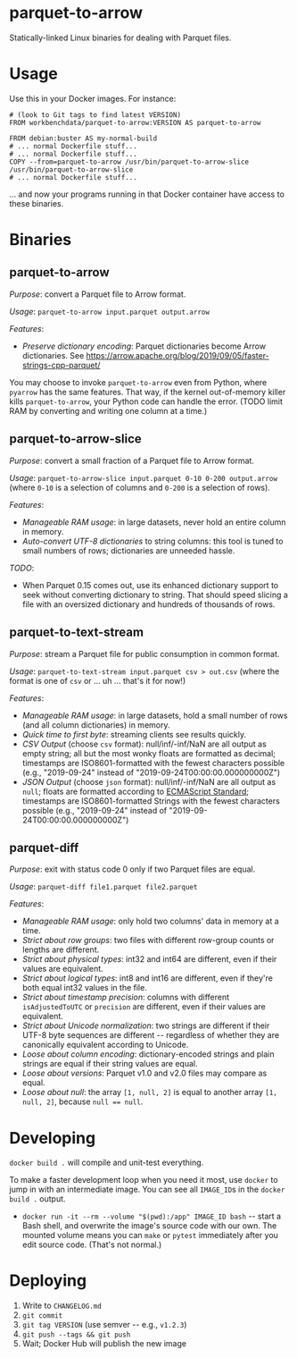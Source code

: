 parquet-to-arrow
================

Statically-linked Linux binaries for dealing with Parquet files.

Usage
=====

Use this in your Docker images. For instance:

```
# (look to Git tags to find latest VERSION)
FROM workbenchdata/parquet-to-arrow:VERSION AS parquet-to-arrow

FROM debian:buster AS my-normal-build
# ... normal Dockerfile stuff...
# ... normal Dockerfile stuff...
COPY --from=parquet-to-arrow /usr/bin/parquet-to-arrow-slice /usr/bin/parquet-to-arrow-slice
# ... normal Dockerfile stuff...
```

... and now your programs running in that Docker container have access
to these binaries.

Binaries
========

parquet-to-arrow
----------------

*Purpose*: convert a Parquet file to Arrow format.

*Usage*: `parquet-to-arrow input.parquet output.arrow`

*Features*:

* _Preserve dictionary encoding_: Parquet dictionaries become Arrow
  dictionaries. See https://arrow.apache.org/blog/2019/09/05/faster-strings-cpp-parquet/

You may choose to invoke `parquet-to-arrow` even from Python, where `pyarrow`
has the same features. That way, if the kernel out-of-memory killer kills
`parquet-to-arrow`, your Python code can handle the error. (TODO limit RAM by
converting and writing one column at a time.)


parquet-to-arrow-slice
----------------------

*Purpose*: convert a small fraction of a Parquet file to Arrow format.

*Usage*: `parquet-to-arrow-slice input.parquet 0-10 0-200 output.arrow`
(where `0-10` is a selection of columns and `0-200` is a selection of
rows).

*Features*:

* _Manageable RAM usage_: in large datasets, never hold an entire column
  in memory.
* _Auto-convert UTF-8 dictionaries_ to string columns: this tool is tuned to
  small numbers of rows; dictionaries are unneeded hassle.

*TODO*:

* When Parquet 0.15 comes out, use its enhanced dictionary support to seek
  without converting dictionary to string. That should speed slicing a file
  with an oversized dictionary and hundreds of thousands of rows.

parquet-to-text-stream
----------------------

*Purpose*: stream a Parquet file for public consumption in common format.

*Usage*: `parquet-to-text-stream input.parquet csv > out.csv`
(where the format is one of `csv` or ... uh ... that's it for now!)

*Features*:

* _Manageable RAM usage_: in large datasets, hold a small number of rows (and
  all column dictionaries) in memory.
* _Quick time to first byte_: streaming clients see results quickly.
* _CSV Output_ (choose `csv` format): null/inf/-inf/NaN are all output as empty
  string; all but the most wonky floats are formatted as decimal; timestamps
  are ISO8601-formatted with the fewest characters possible (e.g., "2019-09-24"
  instead of "2019-09-24T00:00:00.000000000Z")
* _JSON Output_ (choose `json` format): null/inf/-inf/NaN are all output as
  `null`; floats are formatted according to
  [ECMAScript Standard](https://www.ecma-international.org/ecma-262/6.0/#sec-tostring-applied-to-the-number-type);
  timestamps are ISO8601-formatted Strings with the fewest characters possible
  (e.g., "2019-09-24" instead of "2019-09-24T00:00:00.000000000Z")

parquet-diff
------------

*Purpose*: exit with status code 0 only if two Parquet files are equal.

*Usage*: `parquet-diff file1.parquet file2.parquet`

*Features*:

* _Manageable RAM usage_: only hold two columns' data in memory at a time.
* _Strict about row groups_: two files with different row-group counts or
  lengths are different.
* _Strict about physical types_: int32 and int64 are different, even if their
  values are equivalent.
* _Strict about logical types_: int8 and int16 are different, even if they're
  both equal int32 values in the file.
* _Strict about timestamp precision_: columns with different `isAdjustedToUTC`
  or `precision` are different, even if their values are equivalent.
* _Strict about Unicode normalization_: two strings are different if their
  UTF-8 byte sequences are different -- regardless of whether they are
  canonically equivalent according to Unicode.
* _Loose about column encoding_: dictionary-encoded strings and plain strings
  are equal if their string values are equal.
* _Loose about versions_: Parquet v1.0 and v2.0 files may compare as equal.
* _Loose about null_: the array `[1, null, 2]` is equal to another array
  `[1, null, 2]`, because `null == null`.

Developing
==========

`docker build .` will compile and unit-test everything.

To make a faster development loop when you need it most, use `docker` to
jump in with an intermediate image. You can see all `IMAGE_ID`s in the
`docker build .` output.

* `docker run -it --rm --volume "$(pwd):/app" IMAGE_ID bash` -- start a
  Bash shell, and overwrite the image's source code with our own. The mounted
  volume means you can `make` or `pytest` immediately after you edit source
  code. (That's not normal.)


Deploying
=========

1. Write to `CHANGELOG.md`
2. `git commit`
3. `git tag VERSION` (use semver -- e.g., `v1.2.3`)
4. `git push --tags && git push`
5. Wait; Docker Hub will publish the new image
